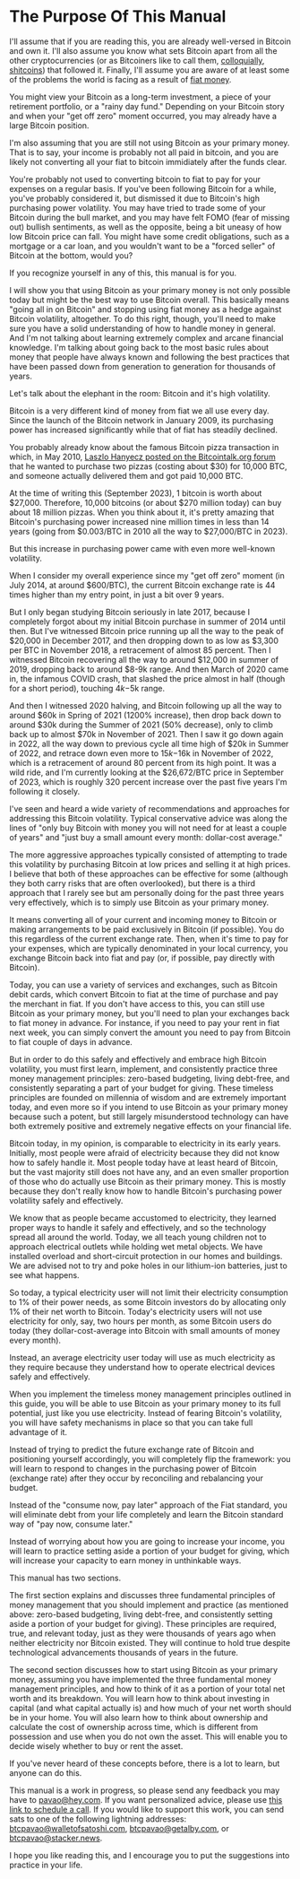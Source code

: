 # The Purpose Of This Manual

I'll assume that if you are reading this, you are already well-versed in Bitcoin and own it. I'll also assume you know what sets Bitcoin apart from all the other cryptocurrencies (or as Bitcoiners like to call them, [colloquially](https://youtu.be/vf1dym16poc?si=xryyftPxeWf8j1Q5), [shitcoins](https://coinmarketcrap.co/)) that followed it. Finally, I'll assume you are aware of at least some of the problems the world is facing as a result of [fiat money](https://www.amazon.com/Fiat-Standard-Slavery-Alternative-Civilization/dp/1544526474).

You might view your Bitcoin as a long-term investment, a piece of your retirement portfolio, or a "rainy day fund." Depending on your Bitcoin story and when your "get off zero" moment occurred, you may already have a large Bitcoin position.

I'm also assuming that you are still not using Bitcoin as your primary money. That is to say, your income is probably not all paid in bitcoin, and you are likely not converting all your fiat to bitcoin immidiately after the funds clear.

You're probably not used to converting bitcoin to fiat to pay for your expenses on a regular basis. If you've been following Bitcoin for a while, you've probably considered it, but dismissed it due to Bitcoin's high purchasing power volatility. You may have tried to trade some of your Bitcoin during the bull market, and you may have felt FOMO (fear of missing out) bullish sentiments, as well as the opposite, being a bit uneasy of how low Bitcoin price can fall. You might have some credit obligations, such as a mortgage or a car loan, and you wouldn't want to be a "forced seller" of Bitcoin at the bottom, would you?

If you recognize yourself in any of this, this manual is for you.

I will show you that using Bitcoin as your primary money is not only possible today but might be the best way to use Bitcoin overall. This basically means "going all in on Bitcoin" and stopping using fiat money as a hedge against Bitcoin volatility, altogether. To do this right, though, you'll need to make sure you have a solid understanding of how to handle money in general. And I'm not talking about learning extremely complex and arcane financial knowledge. I'm talking about going back to the most basic rules about money that people have always known and following the best practices that have been passed down from generation to generation for thousands of years.

Let's talk about the elephant in the room: Bitcoin and it's high volatility.

Bitcoin is a very different kind of money from fiat we all use every day. Since the launch of the Bitcoin network in January 2009, its purchasing power has increased significantly while that of fiat has steadily declined.

You probably already know about the famous Bitcoin pizza transaction in which, in May 2010, [Laszlo Hanyecz posted on the Bitcointalk.org forum](https://bitcointalk.org/index.php?topic=137.0) that he wanted to purchase two pizzas (costing about $30) for 10,000 BTC, and someone actually delivered them and got paid 10,000 BTC.&#x20;

At the time of writing this (September 2023), 1 bitcoin is worth about $27,000. Therefore, 10,000 bitcoins (or about $270 million today) can buy about 18 million pizzas. When you think about it, it's pretty amazing that Bitcoin's purchasing power increased nine million times in less than 14 years (going from $0.003/BTC in 2010 all the way to $27,000/BTC in 2023).

But this increase in purchasing power came with even more well-known volatility.

When I consider my overall experience since my "get off zero" moment (in July 2014, at around $600/BTC), the current Bitcoin exchange rate is 44 times higher than my entry point, in just a bit over 9 years.

But I only began studying Bitcoin seriously in late 2017, because I completely forgot about my initial Bitcoin purchase in summer of 2014 until then. But I've witnessed Bitcoin price running up all the way to the peak of $20,000 in December 2017, and then dropping down to as low as $3,300 per BTC in November 2018, a retracement of almost 85 percent. Then I witnessed Bitcoin recovering all the way to around $12,000 in summer of 2019, dropping back to around $8-9k range. And then March of 2020 came in, the infamous COVID crash, that slashed the price almost in half (though for a short period), touching $4k-$5k range.

And then I witnessed 2020 halving, and Bitcoin following up all the way to around $60k in Spring of 2021 (1200% increase), then drop back down to around $30k during the Summer of 2021 (50% decrease), only to climb back up to almost $70k in November of 2021. Then I saw it go down again in 2022, all the way down to previous cycle all time high of $20k in Summer of 2022, and retrace down even more to $15k-$16k in November of 2022, which is a retracement of around 80 percent from its high point. It was a wild ride, and I'm currently looking at the $26,672/BTC price in September of 2023, which is roughly 320 percent increase over the past five years I'm following it closely.

I've seen and heard a wide variety of recommendations and approaches for addressing this Bitcoin volatility. Typical conservative advice was along the lines of "only buy Bitcoin with money you will not need for at least a couple of years" and "just buy a small amount every month: dollar-cost average."&#x20;

The more aggressive approaches typically consisted of attempting to trade this volatility by purchasing Bitcoin at low prices and selling it at high prices. I believe that both of these approaches can be effective for some (although they both carry risks that are often overlooked), but there is a third approach that I rarely see but am personally doing for the past three years very effectively, which is to simply use Bitcoin as your primary money.

It means converting all of your current and incoming money to Bitcoin or making arrangements to be paid exclusively in Bitcoin (if possible). You do this regardless of the current exchange rate. Then, when it's time to pay for your expenses, which are typically denominated in your local currency, you exchange Bitcoin back into fiat and pay (or, if possible, pay directly with Bitcoin).

Today, you can use a variety of services and exchanges, such as Bitcoin debit cards, which convert Bitcoin to fiat at the time of purchase and pay the merchant in fiat. If you don't have access to this, you can still use Bitcoin as your primary money, but you'll need to plan your exchanges back to fiat money in advance. For instance, if you need to pay your rent in fiat next week, you can simply convert the amount you need to pay from Bitcoin to fiat couple of days in advance.

But in order to do this safely and effectively and embrace high Bitcoin volatility, you must first learn, implement, and consistently practice three money management principles: zero-based budgeting, living debt-free, and consistently separating a part of your budget for giving. These timeless principles are founded on millennia of wisdom and are extremely important today, and even more so if you intend to use Bitcoin as your primary money because such a potent, but still largely misunderstood technology can have both extremely positive and extremely negative effects on your financial life.

Bitcoin today, in my opinion, is comparable to electricity in its early years. Initially, most people were afraid of electricity because they did not know how to safely handle it. Most people today have at least heard of Bitcoin, but the vast majority still does not have any, and an even smaller proportion of those who do actually use Bitcoin as their primary money. This is mostly because they don't really know how to handle Bitcoin's purchasing power volatility safely and effectively.

We know that as people became accustomed to electricity, they learned proper ways to handle it safely and effectively, and so the technology spread all around the world. Today, we all teach young children not to approach electrical outlets while holding wet metal objects. We have installed overload and short-circuit protection in our homes and buildings. We are advised not to try and poke holes in our lithium-ion batteries, just to see what happens.

So today, a typical electricity user will not limit their electricity consumption to 1% of their power needs, as some Bitcoin investors do by allocating only 1% of their net worth to Bitcoin. Today's electricity users will not use electricity for only, say, two hours per month, as some Bitcoin users do today (they dollar-cost-average into Bitcoin with small amounts of money every month).

Instead, an average electricity user today will use as much electricity as they require because they understand how to operate electrical devices safely and effectively.&#x20;

When you implement the timeless money management principles outlined in this guide, you will be able to use Bitcoin as your primary money to its full potential, just like you use electricity. Instead of fearing Bitcoin's volatility, you will have safety mechanisms in place so that you can take full advantage of it.

Instead of trying to predict the future exchange rate of Bitcoin and positioning yourself accordingly, you will completely flip the framework: you will learn to respond to changes in the purchasing power of Bitcoin (exchange rate) after they occur by reconciling and rebalancing your budget.

Instead of the "consume now, pay later" approach of the Fiat standard, you will eliminate debt from your life completely and learn the Bitcoin standard way of "pay now, consume later."

Instead of worrying about how you are going to increase your income, you will learn to practice setting aside a portion of your budget for giving, which will increase your capacity to earn money in unthinkable ways.

This manual has two sections.

The first section explains and discusses three fundamental principles of money management that you should implement and practice (as mentioned above: zero-based budgeting, living debt-free, and consistently setting aside a portion of your budget for giving). These principles are required, true, and relevant today, just as they were thousands of years ago when neither electricity nor Bitcoin existed. They will continue to hold true despite technological advancements thousands of years in the future.

The second section discusses how to start using Bitcoin as your primary money, assuming you have implemented the three fundamental money management principles, and how to think of it as a portion of your total net worth and its breakdown. You will learn how to think about investing in capital (and what capital actually is) and how much of your net worth should be in your home. You will also learn how to think about ownership and calculate the cost of ownership across time, which is different from possession and use when you do not own the asset. This will enable you to decide wisely whether to buy or rent the asset.

If you've never heard of these concepts before, there is a lot to learn, but anyone can do this.&#x20;

This manual is a work in progress, so please send any feedback you may have to pavao@hey.com. If you want personalized advice, please use [this link to schedule a call](https://calendly.com/btcpavao/practical-bitcoin-standard). If you would like to support this work, you can send sats to one of the following lightning addresses: [btcpavao@walletofsatoshi.com](lightning:lnurl1dp68gurn8ghj7ampd3kx2ar0veekzar0wd5xjtnrdakj7tnhv4kxctttdehhwm30d3h82unvwqhkyarrwpshvct0mdrxgm), [btcpavao@getalby.com](https://getalby.com/p/btcpavao), or [btcpavao@stacker.news](lightning:lnurl1dp68gurn8ghj7um5v93kketj9ehx2amn9uh8wetvdskkkmn0wahz7mrww4excup0vf6xxurpwesk72f89wh).

I hope you like reading this, and I encourage you to put the suggestions into practice in your life.
